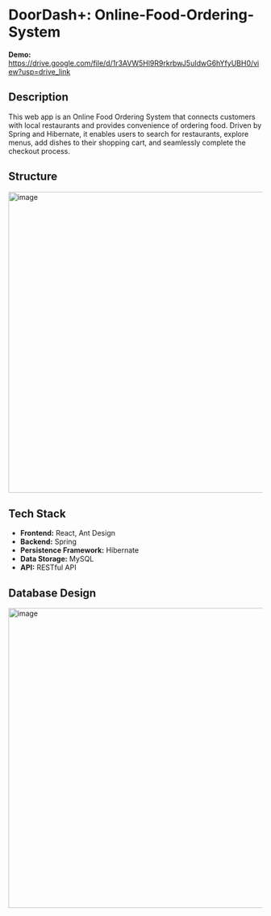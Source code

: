 # DoorDash+: Online-Food-Ordering-System
**Demo:** https://drive.google.com/file/d/1r3AVW5Hl9R9rkrbwJ5uIdwG6hYfyUBH0/view?usp=drive_link

## Description
This web app is an Online Food Ordering System that connects customers with local restaurants and provides convenience of ordering food. Driven by Spring and Hibernate, it enables users to search for restaurants, explore menus, add dishes to their shopping cart, and seamlessly complete the checkout process.

## Structure
<img width="595" alt="image" src="https://github.com/Jasmine-D/Online-Food-Ordering-System/assets/49736511/8e7363b3-ca75-45ad-99b7-bad7c345878d">

## Tech Stack
- **Frontend:** React, Ant Design
- **Backend:** Spring
- **Persistence Framework:** Hibernate
- **Data Storage:** MySQL
- **API:** RESTful API

## Database Design
<img width="593" alt="image" src="https://github.com/Jasmine-D/Online-Food-Ordering-System/assets/49736511/eb73aadb-7e00-43d5-9ad7-f3e161056c75">

